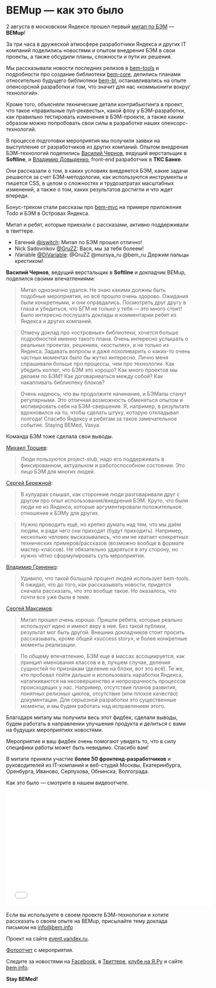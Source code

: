 # BEMup — как это было

2 августа в московском Яндексе прошел первый [митап по БЭМ](https://events.yandex.ru/events/bemup/2-august-2013/) — **BEMup**!

За три часа в дружеской атмосфере разработчики Яндекса и других IT компаний поделились новостями и
опытом внедрения БЭМ в свои проекты, а также обсудили планы, сложности и пути их решения.

Мы рассказывали новости последних релизов в [bem-tools](https://ru.bem.info/tools/bem/bem-tools/) и подробности про создание
библиотеки [bem-core](https://ru.bem.info/libs/bem-core/), делились планами относительно будущего библиотеки
[bem-bl](https://ru.bem.info/libs/bem-bl/), останавливались на опыте опенсорсной разработки и том, что значит
для нас «коммьюнити вокруг технологий».

Кроме того, объясняли технические детали контрибьютинга в проект, что такое «правильные пул-реквесты», какой
флоу у БЭМ-разработки, как правильно тестировать изменения в БЭМ-проекте, а также каким образом можно попробовать
свои силы в разработке наших опенсорс-технологий.

В процессе подготовки мероприятия мы получили заявки на выступление от разработчиков из других компаний.
Опытом внедрения БЭМ-технологий поделились [Василий Чернов](https://twitter.com/bivihoba), ведущий верстальщик в **Softline**,
и [Владимир Довыденко](https://twitter.com/dovyden), front-end разработчик в **ТКС Банке**.

Они рассказали о том, в каких условиях внедряется БЭМ, какие задачи решаются за счет БЭМ-методологии,
как используются инструменты и пишется CSS, в целом о сложностях и трудозатратах масштабных изменений, а также о том,
каких результатов достигли и что ждет впереди.

Бонус-треком стали рассказы про [bem-mvc](https://ru.bem.info/libs/bem-mvc/) на примере приложения Todo и БЭМ в
Островах Яндекса.

Митап и ребят, которые приехали с рассказами, активно поддерживали в твиттере.
* Евгений [@iswitch](https://twitter.com/iswitch): Митап по БЭМ прошел отлично!
* Nick Sadovnikov ‏[@GruZZ](https://twitter.com/GruZZ): Вася, мы за тебя болеем!
* iVariable [@DiVariable](https://twitter.com/DiVariable): @GruZZ @mursya_ru @bem_ru Держим пальцы крестиком!

**Василий Чернов**, ведущий верстальщик в **Softline** и докладчик BEMup, поделился своими впечатлениями:

> Митап однозначно удался. Не знаю какими должны быть подобные мероприятия, но всё прошло очень здорово.
Ожидания были конкретными, и они оправдались. Посмотреть друг другу в глаза и убедиться, что БГМ не только у тебя —
это много стоит! Было интересно послушать доклады и комментарии ребят из Яндекса и других компаний.

> Отмечу доклад про «островные» библиотеки, хочется больше подробностей именно такого плана. Очень интересно услышать
о реальных проектах, решениях, «костылях», и не только из Яндекса. Задавать вопросы и даже похоливарить о каких-то очень частных моментах было бы жутко интересно.
Лично меня спрашивали больше про процессы, чем про технологии. Как убедить коллег, что БЭМ это хорошо? Как много
проектов мы делаем по БЭМ? Как договариваться между собой? Как накапливать библиотеку блоков?

> Очень надеюсь, что вы продолжите начинание, и БЭМапы станут регулярными. Это отличная возможность обменяться опытом и мотивировать себя
на БЭМ-свершения. Я, например, в результате вдохновился на то, чтобы сделать штуку, которую откладывал полгода!
Спасибо Яндексу и ребятам за такое замечательное событие. Staying BEMed, Vasya

Команда БЭМ тоже сделала свои выводы.

[Михаил Трошев](http://twitter.com/ya_mishanga):

> Люди пользуются project-stub,
надо его поддерживать в фиксированном, актуальном и работоспособном состоянии. Это лицо БЭМ для многих людей.

[Сергей Бережной](http://twitter.com/veged):

> В кулуарах слышал, как сторонние люди разговаривали друг с другом про опыт использования/внедрения БЭМ.
Круто, что были люди не из Яндекса, которые аргументировали положительное отношение к БЭМу для других.

> Нужно проводить ещё, но крепко думать над тем, что мы даём людям, и ради чего они приходят (будут приходить).
Например, несколько человек высказывались, что им не хватает конкретных технических примеров/рассказов
(возможно вообще в формате мастер-классов). Не обязательно ударяться в эту сторону, но нужно чётко сформулировать
суть мероприятия.

[Владимир Гриненко](http://twitter.com/tadatuta):

> Удивило, что такой большой процент людей использует bem-tools. Я ожидал, что до того, как рассказывать
новости, придется сначала рассказать, что это вообще такое. Но оказалось, что почти все уже были в теме.

[Сергей Максимов](http://twitter.com/dosyara):

> Митап прошел очень хорошо. Пришли ребята, которые реально используют идею и имеют веру в нее. Без такой публики,
результат мог быть другой. Внешних докладчиков стоит просить рассказывать, кроме общей «success story», и более
конкретные моменты реализации.

> По общему впечатлению, БЭМ еще в массах ассоциируется, как принцип именования классов и в, лучшем случае,
деления сущностей по признакам (деление на блоки, вот это всё). Те же, кто пробовал пойти дальше и использовать
наработки Яндекса, наталкиваются на несовершенство и непрозрачность процессов происходящих у нас. Например, отсутствие
планов развития, понятных релизных циклов, отсутствие (или плохое качество) документации. Для серьезной разработки
это существенные моменты, и мы будем работать над исправлением этого.

Благодаря митапу мы получили весь этот фидбек, сделали выводы, будем работать в направлении улучшения продукта и делиться
с вами на будущих мероприятиях новостями.

Мероприятие и ваш фидбек очень помогают увидеть то, что в силу специфики работы может быть невидимо. Спасибо вам!

В митапе приняли участие **более 50 фронтенд-разработчиков** и руководителей из IT-компаний и веб-студий Москвы,
Екатеринбурга, Оренбурга, Иваново, Серпухова, Обнинска, Волгограда.

Как это было — смотрите в нашем видеоотчете.

<iframe width="560" height="315" src="//www.youtube.com/embed/4jrUgqMlvP0" frameborder="0" allowfullscreen></iframe>

Если вы используете в своем проекте БЭМ-технологии и хотите рассказать о своем опыте на BEMup,
присылайте тему доклада письмом на info@bem.info

Проект на сайте [event.yandex.ru](https://events.yandex.ru/events/bemup/2-august-2013/).

[Фотоотчет](http://fotki.yandex.ru/users/ya-events/album/145885/?&p=1) с мероприятия.

Следите за новостями на [Facebook](http://bit.ly/fb-bem), в [Твиттере](http://bit.ly/ru-twi), [клубе на Я.Ру](http://bit.ly/ru-club)
и сайте [bem.info](https://ru.bem.info/).

**Stay BEMed!**

